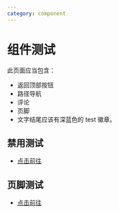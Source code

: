 ```yaml
---
category: component
---
```


# 组件测试

此页面应当包含：

- 返回顶部按钮
- 路径导航
- 评论
- 页脚
- 文字结尾应该有深蓝色的 test 徽章。 <MyBadge text="test" color="#242378" />

## 禁用测试

- [点击前往](disable.md)

## 页脚测试

- [点击前往](footer/readme.md)
